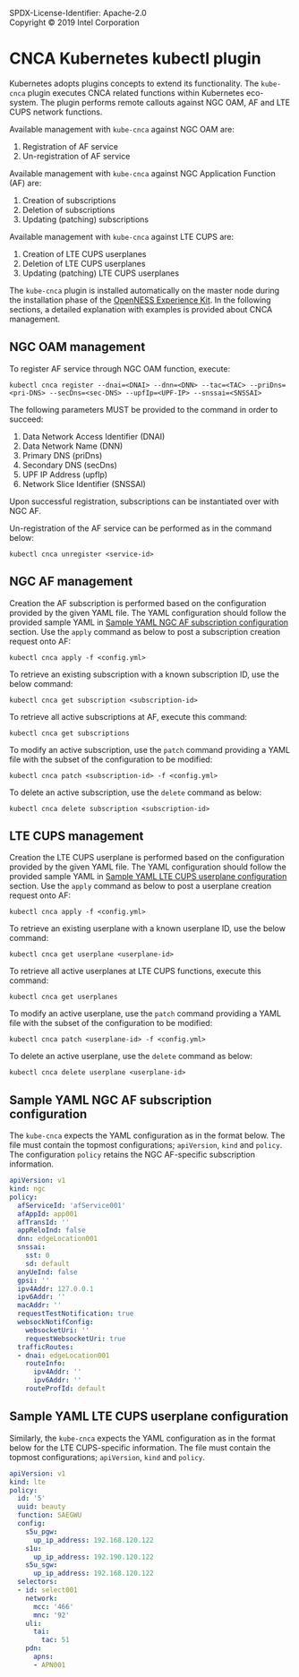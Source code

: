SPDX-License-Identifier: Apache-2.0  
Copyright © 2019 Intel Corporation  

# CNCA Kubernetes kubectl plugin
Kubernetes adopts plugins concepts to extend its functionality. The `kube-cnca` plugin executes CNCA related functions within Kubernetes eco-system. The plugin performs remote callouts against NGC OAM, AF and LTE CUPS network functions.

Available management with `kube-cnca` against NGC OAM are:
1. Registration of AF service
2. Un-registration of AF service

Available management with `kube-cnca` against NGC Application Function (AF) are:
1. Creation of subscriptions
2. Deletion of subscriptions
3. Updating (patching) subscriptions

Available management with `kube-cnca` against LTE CUPS are:
1. Creation of LTE CUPS userplanes
2. Deletion of LTE CUPS userplanes
3. Updating (patching) LTE CUPS userplanes

The `kube-cnca` plugin is installed automatically on the master node during the installation phase of the [OpenNESS Experience Kit](https://github.com/open-ness/specs/blob/master/doc/getting-started/openness-experience-kits.md).
In the following sections, a detailed explanation with examples is provided about CNCA management.

## NGC OAM management

To register AF service through NGC OAM function, execute:
```shell
kubectl cnca register --dnai=<DNAI> --dnn=<DNN> --tac=<TAC> --priDns=<pri-DNS> --secDns=<sec-DNS> --upfIp=<UPF-IP> --snssai=<SNSSAI>
```

The following parameters MUST be provided to the command in order to succeed:
1. Data Network Access Identifier (DNAI)
2. Data Network Name (DNN)
3. Primary DNS (priDns)
4. Secondary DNS (secDns)
5. UPF IP Address (upfIp)
6. Network Slice Identifier (SNSSAI)

Upon successful registration, subscriptions can be instantiated over with NGC AF.

Un-registration of the AF service can be performed as in the command below:
```shell
kubectl cnca unregister <service-id>
```

## NGC AF management

Creation the AF subscription is performed based on the configuration provided by the given YAML file. The YAML configuration should follow the provided sample YAML in [Sample YAML NGC AF subscription configuration](#sample-yaml-ngc-af-subscription-configuration) section. Use the `apply` command as below to post a subscription creation request onto AF:
```shell
kubectl cnca apply -f <config.yml>
```

To retrieve an existing subscription with a known subscription ID, use the below command:
```shell
kubectl cnca get subscription <subscription-id>
```

To retrieve all active subscriptions at AF, execute this command:
```shell
kubectl cnca get subscriptions
```

To modify an active subscription, use the `patch` command providing a YAML file with the subset of the configuration to be modified:
```shell
kubectl cnca patch <subscription-id> -f <config.yml>
```

To delete an active subscription, use the `delete` command as below:
```shell
kubectl cnca delete subscription <subscription-id>
```

## LTE CUPS management

Creation the LTE CUPS userplane is performed based on the configuration provided by the given YAML file. The YAML configuration should follow the provided sample YAML in [Sample YAML LTE CUPS userplane configuration](#sample-yaml-lte-cups-userplane-configuration) section. Use the `apply` command as below to post a userplane creation request onto AF:
```shell
kubectl cnca apply -f <config.yml>
```

To retrieve an existing userplane with a known userplane ID, use the below command:
```shell
kubectl cnca get userplane <userplane-id>
```

To retrieve all active userplanes at LTE CUPS functions, execute this command:
```shell
kubectl cnca get userplanes
```

To modify an active userplane, use the `patch` command providing a YAML file with the subset of the configuration to be modified:
```shell
kubectl cnca patch <userplane-id> -f <config.yml>
```

To delete an active userplane, use the `delete` command as below:
```shell
kubectl cnca delete userplane <userplane-id>
```

## Sample YAML NGC AF subscription configuration

The `kube-cnca` expects the YAML configuration as in the format below. The file must contain the topmost configurations; `apiVersion`, `kind` and `policy`. The configuration `policy` retains the NGC AF-specific subscription information.

```yaml
apiVersion: v1
kind: ngc
policy:
  afServiceId: 'afService001'
  afAppId: app001
  afTransId: ''
  appReloInd: false
  dnn: edgeLocation001
  snssai:
    sst: 0
    sd: default
  anyUeInd: false
  gpsi: ''
  ipv4Addr: 127.0.0.1
  ipv6Addr: ''
  macAddr: ''
  requestTestNotification: true
  websockNotifConfig:
    websocketUri: ''
    requestWebsocketUri: true
  trafficRoutes:
  - dnai: edgeLocation001
    routeInfo:
      ipv4Addr: ''
      ipv6Addr: ''
    routeProfId: default
```

## Sample YAML LTE CUPS userplane configuration

Similarly, the `kube-cnca` expects the YAML configuration as in the format below for the LTE CUPS-specific information. The file must contain the topmost configurations; `apiVersion`, `kind` and `policy`.

```yaml
apiVersion: v1
kind: lte
policy:
  id: '5'
  uuid: beauty
  function: SAEGWU
  config:
    s5u_pgw:
      up_ip_address: 192.168.120.122
    s1u:
      up_ip_address: 192.190.120.122
    s5u_sgw:
      up_ip_address: 192.168.120.122
  selectors:
  - id: select001
    network:
      mcc: '466'
      mnc: '92'
    uli:
      tai:
        tac: 51
    pdn:
      apns:
      - APN001
```
